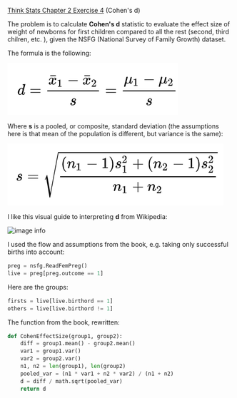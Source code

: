 [Think Stats Chapter 2 Exercise 4](http://greenteapress.com/thinkstats2/html/thinkstats2003.html#toc24) (Cohen's d)

The problem is to calculate **Cohen's d** statistic to evaluate the effect size of weight of newborns for first children compared to all the rest (second, third chilren, etc. ), given the NSFG (National Survey of Family Growth) dataset. 

The formula is the following:

![image info](img/1.png)

Where **s** is a pooled, or composite, standard deviation (the assumptions here is that mean of the population is different, but variance is the same):

![image info](img/2.png)

I like this visual guide to interpreting **d** from Wikipedia:

![image info](Cohen_d/2.png)

I used the flow and assumptions from the book, e.g. taking only successful births into account:
```python
preg = nsfg.ReadFemPreg()
live = preg[preg.outcome == 1]
```
Here are the groups:

```python
firsts = live[live.birthord == 1] 
others = live[live.birthord != 1]
```
The function from the book, rewritten:

```python
def CohenEffectSize(group1, group2): 
    diff = group1.mean() - group2.mean()
    var1 = group1.var()
    var2 = group2.var()
    n1, n2 = len(group1), len(group2)
    pooled_var = (n1 * var1 + n2 * var2) / (n1 + n2) 
    d = diff / math.sqrt(pooled_var)
    return d 
```


